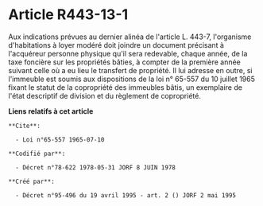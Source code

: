 # Article R443-13-1

Aux indications prévues au dernier alinéa de l'article L. 443-7, l'organisme d'habitations à loyer modéré doit joindre un
document précisant à l'acquéreur personne physique qu'il sera redevable, chaque année, de la taxe foncière sur les propriétés
bâties, à compter de la première année suivant celle où a eu lieu le transfert de propriété. Il lui adresse en outre, si
l'immeuble est soumis aux dispositions de la loi n° 65-557 du 10 juillet 1965 fixant le statut de la copropriété des
immeubles bâtis, un exemplaire de l'état descriptif de division et du règlement de copropriété.

**Liens relatifs à cet article**

	**Cite**:

	  - Loi n°65-557 1965-07-10

	**Codifié par**:

	  - Décret n°78-622 1978-05-31 JORF 8 JUIN 1978

	**Créé par**:

	  - Décret n°95-496 du 19 avril 1995 - art. 2 () JORF 2 mai 1995
